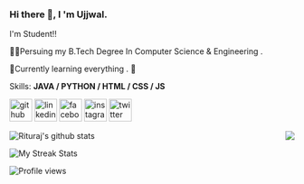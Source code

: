 ### Hi there 👋, I 'm Ujjwal.
I'm Student!!

👨‍🎓Persuing my B.Tech Degree In Computer Science & Engineering .

🌱Currently learning everything . 🤣


Skills: **JAVA / PYTHON  / HTML / CSS / JS**



[<img src='https://cdn.jsdelivr.net/npm/simple-icons@3.0.1/icons/github.svg' alt='github' height='40'>](https://github.com/ujjwaljamuar)  [<img src='https://cdn.jsdelivr.net/npm/simple-icons@3.0.1/icons/linkedin.svg' alt='linkedin' height='40'>](https://www.linkedin.com/in/ujjwal-jamuar/)  [<img src='https://cdn.jsdelivr.net/npm/simple-icons@3.0.1/icons/facebook.svg' alt='facebook' height='40'>](https://www.facebook.com/100008455410660)  [<img src='https://cdn.jsdelivr.net/npm/simple-icons@3.0.1/icons/instagram.svg' alt='instagram' height='40'>](https://www.instagram.com/loneee_wolff_/)  [<img src='https://cdn.jsdelivr.net/npm/simple-icons@3.0.1/icons/twitter.svg' alt='twitter' height='40'>](https://twitter.com/Ujjwal_Jamuar)  

<img align="right" src="https://github-readme-stats.vercel.app/api/top-langs/?username=ujjwaljamuar&theme=dracula&hide_langs_below=1" />

![Rituraj's github stats](https://github-readme-stats.vercel.app/api?username=ujjwaljamuar&show_icons=true&theme=dracula)

![My Streak Stats](https://github-readme-streak-stats.herokuapp.com/?user=ujjwaljamuar&theme=tokyonight)

![Profile views](https://gpvc.arturio.dev/ujjwaljamuar)  
